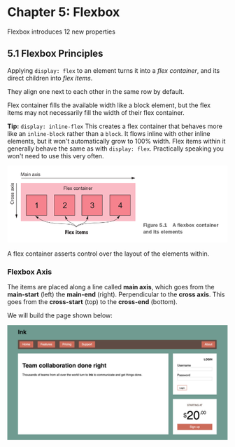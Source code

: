 # Chapter 5: Flexbox

Flexbox introduces 12 new properties

## 5.1 Flexbox Principles

Applying `display: flex` to an element turns it into a *flex container*, and its direct children into *flex items*.

They align one next to each other in the same row by default.

Flex container fills the available width like a block element, but the flex items may not necessarily fill the width of their flex container.

**Tip:** `display: inline-flex` This creates a flex container that behaves more like an `inline-block` rather than a `block`. It flows inline with other inline elements, but it won't automatically grow to 100% width.
Flex items within it generally behave the same as with `display: flex`. Practically speaking you won't need to use this very often.

![Figure 5.1 A flexbox container and its elements](/Chapter%205%3A%20Flexbox/assets/figure-5.1.png)

A flex container asserts control over the layout of the elements within.

### Flexbox Axis

The items are placed along a line called **main axis**, which goes from the **main-start** (left) the **main-end** (right). Perpendicular to the **cross axis**. This goes from the **cross-start** (top) to the **cross-end** (bottom).


We will build the page shown below:

![Figure 5.2 Finished page with a flexbox layout](/Chapter%205%3A%20Flexbox/assets/figure-5.2.png)

